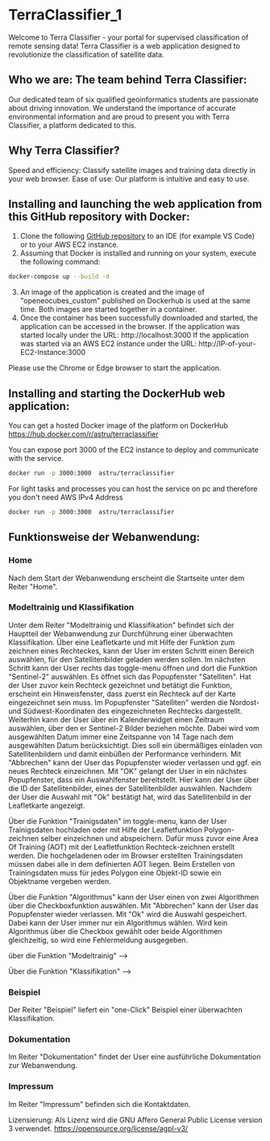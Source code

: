 # TerraClassifier_1

Welcome to Terra Classifier - your portal for supervised classification of remote sensing data!
Terra Classifier is a web application designed to revolutionize the classification of satellite data.

## Who we are: The team behind Terra Classifier: 
Our dedicated team of six qualified geoinformatics students are passionate about driving innovation.
We understand the importance of accurate environmental information and are proud to present you with Terra Classifier, a platform dedicated to this.

## Why Terra Classifier?
Speed and efficiency: Classify satellite images and training data directly in your web browser.
Ease of use: Our platform is intuitive and easy to use.

## Installing and launching the web application from this GitHub repository with Docker:
1. Clone the following [GitHub repository](https://github.com/astru03/TerraClassifier_1) to an IDE (for example VS Code) or to your AWS EC2 instance.
2. Assuming that Docker is installed and running on your system, execute the following command:
```bash
docker-compose up --build -d
```
3. An image of the application is created and the image of "openeocubes_custom" published on Dockerhub is used at the same time. Both images are started together in a container.
4. Once the container has been successfully downloaded and started, the application can be accessed in the browser.
If the application was started locally under the URL: http://localhost:3000
If the application was started via an AWS EC2 instance under the URL: http://IP-of-your-EC2-Instance:3000

Please use the Chrome or Edge browser to start the application.

## Installing and starting the DockerHub web application:
You can get a hosted Docker image of the platform on DockerHub https://hub.docker.com/r/astru/terraclassifier

You can expose port 3000 of the EC2 instance to deploy and communicate with the service.
```bash
docker run -p 3000:3000  astru/terraclassifier
```
For light tasks and processes you can host the service on pc and therefore you don't need AWS IPv4 Address
```bash
docker run -p 3000:3000  astru/terraclassifier
```

## Funktionsweise der Webanwendung:
### Home
Nach dem Start der Webanwendung erscheint die Startseite unter dem Reiter "Home".
### Modeltrainig und Klassifikation
Unter dem Reiter "Modeltrainig und Klassifikation" befindet sich der Hauptteil der Webanwendung zur Durchführung einer überwachten Klassifikation.
Über eine Leafletkarte und mit Hilfe der Funktion zum zeichnen eines Rechteckes, kann der User im ersten Schritt einen Bereich auswählen, für den Satellitenbilder geladen werden sollen. 
Im nächsten Schritt kann der User rechts das toggle-menu öffnen und dort die Funktion "Sentinel-2" auswählen. Es öffnet sich das Popupfenster "Satelliten". 
Hat der User zuvor kein Rechteck gezeichnet und betätigt die Funktion, erscheint ein Hinweisfenster, dass zuerst ein Rechteck auf der Karte eingezeichnet sein muss. Im Popupfenster "Satelliten" werden die Nordost- und Südwest-Koordinaten des eingezeichneten Rechtecks dargestellt. Weiterhin kann der User über ein Kalenderwidget einen Zeitraum auswählen, über den er Sentinel-2 Bilder beziehen möchte. Dabei wird vom ausgewählten Datum immer eine Zeitspanne von 14 Tage nach dem ausgewählten Datum berücksichtigt. Dies soll ein übermäßiges einladen von Satellitenbildern und damit einbüßen der Performance verhindern.
Mit "Abbrechen" kann der User das Popupfenster wieder verlassen und ggf. ein neues Rechteck einzeichnen.
Mit "OK" gelangt der User in ein nächstes Popupfenster, dass ein Auswahlfenster bereitstellt. 
Hier kann der User über die ID der Satellitenbilder, eines der Satellitenbilder auswählen. Nachdem der User die Auswahl mit "Ok" bestätigt hat, wird das Satellitenbild in der Leafletkarte angezeigt.

Über die Funktion "Trainigsdaten" im toggle-menu, kann der User Trainigsdaten hochladen oder mit Hilfe der Leafletfunktion Polygon-zeichnen selber einzeichnen und abspeichern. Dafür muss zuvor eine Area Of Training (AOT) mit der Leafletfunktion Rechteck-zeichnen erstellt werden. Die hochgeladenen oder im Browser erstellten Trainingsdaten müssen dabei alle in dem definierten AOT liegen. Beim Erstellen von Trainingsdaten muss für jedes Polygon eine Objekt-ID sowie ein Objektname vergeben werden.

Über die Funktion "Algorithmus" kann der User einen von zwei Algorithmen über die Checkboxfunktion auswählen. Mit "Abbrechen" kann der User das Popupfenster wieder verlassen. Mit "Ok" wird die Auswahl gespeichert. Dabei kann der User immer nur ein Algorithmus wählen. Wird kein Algorithmus über die Checkbox gewählt oder beide Algorithmen gleichzeitig, so wird eine Fehlermeldung ausgegeben.

über die Funktion "Modeltrainig" -->

Über die Funktion "Klassifikation" -->

### Beispiel
Der Reiter "Beispiel" liefert ein "one-Click" Beispiel einer überwachten Klassifikation.
### Dokumentation
Im Reiter "Dokumentation" findet der User eine ausführliche Dokumentation zur Webanwendung.
### Impressum
Im Reiter "Impressum" befinden sich die Kontaktdaten.

Lizensierung:
Als Lizenz wird die GNU Affero General Public License version 3 verwendet.
https://opensource.org/license/agpl-v3/
